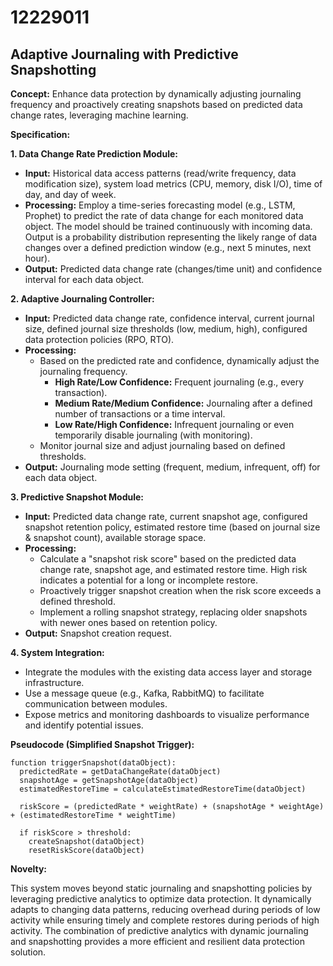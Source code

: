 # 12229011

## Adaptive Journaling with Predictive Snapshotting

**Concept:** Enhance data protection by dynamically adjusting journaling frequency and proactively creating snapshots based on predicted data change rates, leveraging machine learning.

**Specification:**

**1. Data Change Rate Prediction Module:**

*   **Input:** Historical data access patterns (read/write frequency, data modification size), system load metrics (CPU, memory, disk I/O), time of day, and day of week.
*   **Processing:** Employ a time-series forecasting model (e.g., LSTM, Prophet) to predict the rate of data change for each monitored data object.  The model should be trained continuously with incoming data. Output is a probability distribution representing the likely range of data changes over a defined prediction window (e.g., next 5 minutes, next hour).
*   **Output:** Predicted data change rate (changes/time unit) and confidence interval for each data object.

**2. Adaptive Journaling Controller:**

*   **Input:** Predicted data change rate, confidence interval, current journal size, defined journal size thresholds (low, medium, high), configured data protection policies (RPO, RTO).
*   **Processing:**
    *   Based on the predicted rate and confidence, dynamically adjust the journaling frequency.
        *   **High Rate/Low Confidence:** Frequent journaling (e.g., every transaction).
        *   **Medium Rate/Medium Confidence:**  Journaling after a defined number of transactions or a time interval.
        *   **Low Rate/High Confidence:**  Infrequent journaling or even temporarily disable journaling (with monitoring).
    *   Monitor journal size and adjust journaling based on defined thresholds.
*   **Output:**  Journaling mode setting (frequent, medium, infrequent, off) for each data object.

**3. Predictive Snapshot Module:**

*   **Input:** Predicted data change rate, current snapshot age, configured snapshot retention policy, estimated restore time (based on journal size & snapshot count), available storage space.
*   **Processing:**
    *   Calculate a "snapshot risk score" based on the predicted data change rate, snapshot age, and estimated restore time. High risk indicates a potential for a long or incomplete restore.
    *   Proactively trigger snapshot creation when the risk score exceeds a defined threshold.
    *   Implement a rolling snapshot strategy, replacing older snapshots with newer ones based on retention policy.
*   **Output:** Snapshot creation request.

**4. System Integration:**

*   Integrate the modules with the existing data access layer and storage infrastructure.
*   Use a message queue (e.g., Kafka, RabbitMQ) to facilitate communication between modules.
*   Expose metrics and monitoring dashboards to visualize performance and identify potential issues.

**Pseudocode (Simplified Snapshot Trigger):**

```
function triggerSnapshot(dataObject):
  predictedRate = getDataChangeRate(dataObject)
  snapshotAge = getSnapshotAge(dataObject)
  estimatedRestoreTime = calculateEstimatedRestoreTime(dataObject)

  riskScore = (predictedRate * weightRate) + (snapshotAge * weightAge) + (estimatedRestoreTime * weightTime)

  if riskScore > threshold:
    createSnapshot(dataObject)
    resetRiskScore(dataObject)
```

**Novelty:**

This system moves beyond static journaling and snapshotting policies by leveraging predictive analytics to optimize data protection.  It dynamically adapts to changing data patterns, reducing overhead during periods of low activity while ensuring timely and complete restores during periods of high activity. The combination of predictive analytics with dynamic journaling and snapshotting provides a more efficient and resilient data protection solution.